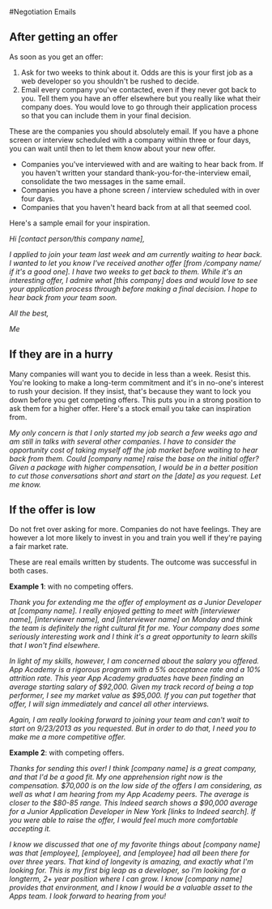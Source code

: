 #Negotiation Emails

## After getting an offer

 As soon as you get an offer:    
1. Ask for two weeks to think about it. Odds are this is your first job as a web developer so you shouldn't be rushed to decide.    
2. Email every company you've contacted, even if they never got back to you. Tell them you have an offer elsewhere but you really like what their company does. You would love to go through their application process so that you can include them in your final decision.

These are the companies you should absolutely email. If you have a phone screen or interview scheduled with a company within three or four days, you can wait until then to let them know about your new offer.    

* Companies you've interviewed with and are waiting to hear back from. If you haven't written your standard thank-you-for-the-interview email, consolidate the two messages in the same email.
* Companies you have a phone screen / interview scheduled with in over four days.
* Companies that you haven't heard back from at all that seemed cool.

Here's a sample email for your inspiration.

*Hi [contact person/this company name],*

*I applied to join your team last week and am currently waiting to hear back. I wanted to let you know I've received another offer [from /company name/ if it's a good one]. I have two weeks to get back to them. While it's an interesting offer, I admire what [this company] does and would love to see your application process through before making a final decision. I hope to hear back from your team soon.*


*All the best,*

*Me*


## If they are in a hurry

Many companies will want you to decide in less than a week. Resist this. You're looking to make a
long-term commitment and it's in no-one's interest to rush your decision.
If they insist, that's because they want to lock you down before you get competing offers.
This puts you in a strong position to ask them for a higher offer.
Here's a stock email you take can inspiration from.


*My only concern is that I only started my job search a few weeks ago and am still in talks with several other companies. I have to consider the opportunity cost of taking myself off the job market before waiting to hear back from them. Could [company name] raise the base on the initial offer? Given a package with higher compensation, I would be in a better position to cut those conversations short and start on the [date] as you request. Let me know.*



## If the offer is low

Do not fret over asking for more. Companies do not have feelings. They are however a lot more likely to invest in you and train you well if they're paying a fair market rate.

These are real emails written by students. The outcome was successful in both cases.    

**Example 1**: with no competing offers.    

*Thank you for extending me the offer of employment as a Junior  Developer at [company name].  I really enjoyed getting to meet with [interviewer name], [interviewer name], and [interviewer name] on Monday and think the team is definitely the right cultural fit for me.  Your company does some seriously interesting work and I think it's a great opportunity to learn skills that I won't find elsewhere.*

*In light of my skills, however, I am concerned about the salary you offered. App Academy is a rigorous program with a 5% acceptance rate and a 10% attrition rate.  This year App Academy graduates have been finding an average starting salary of $92,000. Given my track record of being a top performer, I see my market value as $95,000.  If you can put together that offer, I will sign immediately and cancel all other interviews.*

*Again, I am really looking forward to joining your team and can't wait to start on 9/23/2013 as you requested.  But in order to do that, I need you to make me a more competitive offer.*

**Example 2**: with competing offers.    

*Thanks for sending this over! I think [company name] is a great company, and that I'd be a good fit. My one apprehension right now is the compensation. $70,000 is on the low side of the offers I am considering, as well as what I am hearing from my App Academy peers. The average is closer to the $80-85 range. This Indeed search shows a $90,000 average for a Junior Application Developer in New York [links to Indeed search]. If you were able to raise the offer, I would feel much more comfortable accepting it.*

*I know we discussed that one of my favorite things about [company name] was that [employee], [employee], and [employee] had all been there for over three years. That kind of longevity is amazing, and exactly what I'm looking for. This is my first big leap as a developer, so I'm looking for a longterm, 2+ year position where I can grow. I know [company name] provides that environment, and I know I would be a valuable asset to the Apps team. I look forward to hearing from you!*


